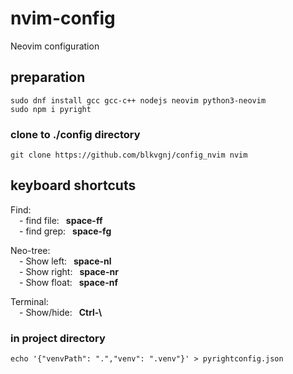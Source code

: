 # nvim-config
Neovim configuration 

## preparation
```
sudo dnf install gcc gcc-c++ nodejs neovim python3-neovim
sudo npm i pyright
```
### clone to ./config directory
```git clone https://github.com/blkvgnj/config_nvim nvim```


## keyboard shortcuts
Find:\
&emsp;- find file:&ensp; **space-ff**\
&emsp;- find grep:&ensp; **space-fg**

Neo-tree:\
&emsp;- Show left:&ensp; **space-nl**\
&emsp;- Show right:&ensp; **space-nr**\
&emsp;- Show float:&ensp; **space-nf**

Terminal:\
&emsp;- Show/hide:&ensp; **Ctrl-\\**

### in project directory
```echo '{"venvPath": ".","venv": ".venv"}' > pyrightconfig.json```


